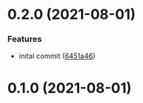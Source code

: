 # 0.2.0 (2021-08-01)


### Features

* inital commit ([6451a46](https://github.com/rubimayank/rick-morty/commit/6451a4671eaa39a99bf5941311cdb169b945f8ab))

# 0.1.0 (2021-08-01)



